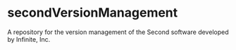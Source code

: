# secondVersionManagement
A repository for the version management of the Second software developed by Infinite, Inc.
